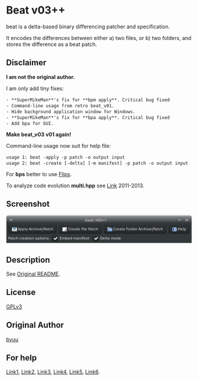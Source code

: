 Beat v03++
====

beat is a delta-based binary differencing patcher and specification.

It encodes the differences between either a) two files, or b) two folders, and stores the difference as a beat patch.

## Disclaimer

**I am not the original author.**

I am only add tiny fixes:

    - **SuperMikeMan**'s fix for **bpm apply**. Critical bug fixed
    - Command-line usage from retro beat_v01.
    - Hide background application window for Windows.
    - **SuperMikeMan**'s fix for **bpa apply**. Critical bug fixed
    - Add bpa for GUI.

**Make beat_v03 v01 again!**

Command-line usage now suit for help file:

    usage 1: beat -apply -p patch -o output input
    usage 2: beat -create [-delta] [-m manifest] -p patch -o output input

For **bps** better to use [Flips](https://github.com/Alcaro/Flips).

To analyze code evolution **multi.hpp** see [Link](https://archive.org/details/tukuyomi-snes-archive) 2011-2013.

## Screenshot

![Screenshot](https://github.com/Rus3545/byuu.org-beat/raw/master/beat/out/Beat.png)

## Description

See [Original README](http://htmlpreview.github.io/?https://github.com/Rus3545/byuu.org-beat/blob/master/beat/beat.html).

## License

[GPLv3](/LICENSE)

## Original Author

[byuu](https://byuu.org/tool/beat/)

## For help
[Link1](http://151.236.14.55/byuubackup/viewtopic.php@f=10&t=3114.html), 
[Link2](http://151.236.14.55/byuubackup/viewtopic.php@f=10&t=3161.html), 
[Link3](http://151.236.14.55/byuubackup/viewtopic.php@f=10&t=3092.html), 
[Link4](http://helmet.kafuka.org/byuubackup/viewtopic.php@f=10&t=1919.html), 
[Link5](https://www.smwcentral.net/?p=viewthread&t=73147), 
[Link6](https://www.romhacking.net/forum/index.php?topic=15252.0).
